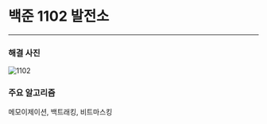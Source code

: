 # 백준 1102 발전소
---

### 해결 사진

![1102](https://user-images.githubusercontent.com/69099083/95330891-27e7cb00-08e4-11eb-8bd5-298a20718f06.png)

### 주요 알고리즘

메모이제이션, 백트래킹, 비트마스킹
